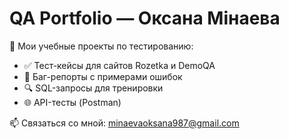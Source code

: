 # QA Portfolio — Оксана Мінаева
🧠 Мои учебные проекты по тестированию:
- ✅ Тест-кейсы для сайтов Rozetka и DemoQA
- 🐞 Баг-репорты с примерами ошибок
- 🔍 SQL-запросы для тренировки
- 🌐 API-тесты (Postman)

📫 Связаться со мной: minaevaoksana987@gmail.com
